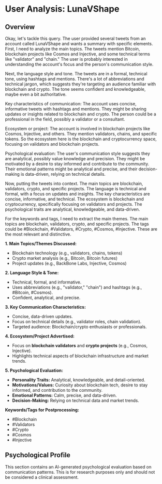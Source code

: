 # User Analysis: LunaVShape

## Overview

<think>
Okay, let's tackle this query. The user provided several tweets from an account called LunaVShape and wants a summary with specific elements. First, I need to analyze the main topics. The tweets mention Bitcoin, blockchain projects like Cosmos and Injective, and some technical terms like "validator" and "chain." The user is probably interested in understanding the account's focus and the person's communication style.

Next, the language style and tone. The tweets are in a formal, technical tone, using hashtags and mentions. There's a lot of abbreviations and technical jargon, which suggests they're targeting an audience familiar with blockchain and crypto. The tone seems confident and knowledgeable, maybe even a bit authoritative.

Key characteristics of communication: The account uses concise, informative tweets with hashtags and mentions. They might be sharing updates or insights related to blockchain and crypto. The person could be a professional in the field, possibly a validator or a consultant.

Ecosystem or project: The account is involved in blockchain projects like Cosmos, Injective, and others. They mention validators, chains, and specific tokens. So the ecosystem here is the blockchain and cryptocurrency space, focusing on validators and blockchain projects.

Psychological evaluation: The user's communication style suggests they are analytical, possibly value knowledge and precision. They might be motivated by a desire to stay informed and contribute to the community. Their emotional patterns might be analytical and precise, and their decision-making is data-driven, relying on technical details.

Now, putting the tweets into context. The main topics are blockchain, validators, crypto, and specific projects. The language is technical and formal, with a focus on updates and insights. The key characteristics are concise, informative, and technical. The ecosystem is blockchain and cryptocurrency, specifically focusing on validators and projects. The psychological traits are analytical, knowledgeable, and data-driven.

For the keywords and tags, I need to extract the main themes. The main topics are blockchain, validators, crypto, and specific projects. The tags could be #Blockchain, #Validators, #Crypto, #Cosmos, #Injective. These are the most relevant and distinctive.
</think>

**1. Main Topics/Themes Discussed:**  
- Blockchain technology (e.g., validators, chains, tokens)  
- Crypto market analysis (e.g., Bitcoin, Bitcoin futures)  
- Project updates (e.g., BackBone Labs, Injective, Cosmos)  

**2. Language Style & Tone:**  
- Technical, formal, and informative.  
- Uses abbreviations (e.g., "validator," "chain") and hashtags (e.g., #Bitcoin, #Cosmos).  
- Confident, analytical, and precise.  

**3. Key Communication Characteristics:**  
- Concise, data-driven updates.  
- Focus on technical details (e.g., validator roles, chain validation).  
- Targeted audience: Blockchain/crypto enthusiasts or professionals.  

**4. Ecosystem/Project Advertised:**  
- Focus on **blockchain validators** and **crypto projects** (e.g., Cosmos, Injective).  
- Highlights technical aspects of blockchain infrastructure and market trends.  

**5. Psychological Evaluation:**  
- **Personality Traits:** Analytical, knowledgeable, and detail-oriented.  
- **Motivations/Values:** Curiosity about blockchain tech, desire to stay informed, and contribution to the community.  
- **Emotional Patterns:** Calm, precise, and data-driven.  
- **Decision-Making:** Relying on technical data and market trends.  

**Keywords/Tags for Postprocessing:**  
- #Blockchain  
- #Validators  
- #Crypto  
- #Cosmos  
- #Injective

## Psychological Profile

This section contains an AI-generated psychological evaluation based on communication patterns. This is for research purposes only and should not be considered a clinical assessment.